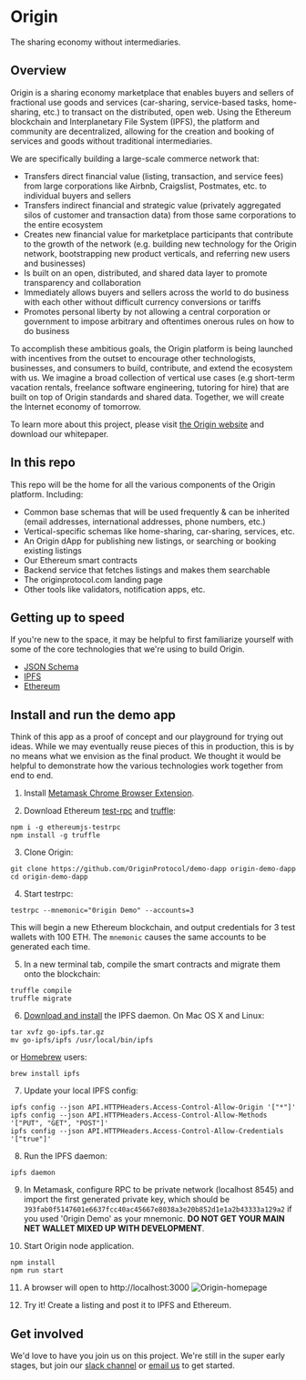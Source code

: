 # Origin
The sharing economy without intermediaries.

## Overview

Origin is a sharing economy marketplace that enables buyers and sellers of fractional use goods and services (car-sharing, service-based tasks, home-sharing, etc.) to transact on the distributed, open web. Using the Ethereum blockchain and Interplanetary File System (IPFS), the platform and community are decentralized, allowing for the creation and booking of services and goods without traditional intermediaries.

We are specifically building a large-scale commerce network that:
* Transfers direct financial value (listing, transaction, and service fees) from large corporations like Airbnb, Craigslist, Postmates, etc. to individual buyers and sellers
* Transfers indirect financial and strategic value (privately aggregated silos of customer and transaction data) from those same corporations to the entire ecosystem
* Creates new financial value for marketplace participants that contribute to the growth of the network (e.g. building new technology for the Origin network, bootstrapping new product verticals, and referring new users and businesses)
* Is built on an open, distributed, and shared data layer to promote transparency and collaboration
* Immediately allows buyers and sellers across the world to do business with each other without difficult currency conversions or tariffs
* Promotes personal liberty by not allowing a central corporation or government to impose arbitrary and oftentimes onerous rules on how to do business

To accomplish these ambitious goals, the Origin platform is being launched with incentives from the outset to encourage other technologists, businesses, and consumers to build, contribute, and extend the ecosystem with us. We imagine a broad collection of vertical use cases (e.g short-term vacation rentals, freelance software engineering, tutoring for hire) that are built on top of Origin standards and shared data. Together, we will create the Internet economy of tomorrow.

To learn more about this project, please visit [the Origin website](https://www.originprotocol.org) and download our whitepaper.

## In this repo

This repo will be the home for all the various components of the Origin platform.  Including:

* Common base schemas that will be used frequently & can be inherited (email addresses, international addresses, phone numbers, etc.)
* Vertical-specific schemas like home-sharing, car-sharing, services, etc.
* An Origin dApp for publishing new listings, or searching or booking existing listings
* Our Ethereum smart contracts
* Backend service that fetches listings and makes them searchable
* The originprotocol.com landing page
* Other tools like validators, notification apps, etc.

## Getting up to speed

If you're new to the space, it may be helpful to first familiarize yourself with some of the core technologies that we're using to build Origin.

 * [JSON Schema](http://json-schema.org/)
 * [IPFS](https://ipfs.io/)
 * [Ethereum](https://www.ethereum.org/)

## Install and run the demo app

Think of this app as a proof of concept and our playground for trying out ideas. While we may eventually reuse pieces of this in production, this is by no means what we envision as the final product. We thought it would be helpful to demonstrate how the various technologies work together from end to end.

1. Install [Metamask Chrome Browser Extension](https://metamask.io/).

2. Download Ethereum [test-rpc](https://github.com/ethereumjs/testrpc) and [truffle](http://truffleframework.com/):
```
npm i -g ethereumjs-testrpc
npm install -g truffle
```
3. Clone Origin:
```
git clone https://github.com/OriginProtocol/demo-dapp origin-demo-dapp
cd origin-demo-dapp
```
4. Start testrpc:
```
testrpc --mnemonic="0rigin Demo" --accounts=3
```
This will begin a new Ethereum blockchain, and output credentials for 3 test wallets with 100 ETH. The `mnemonic` causes the same accounts to be generated each time.

5. In a new terminal tab, compile the smart contracts and migrate them onto the blockchain:
```
truffle compile
truffle migrate
````

6. [Download and install](https://ipfs.io/docs/install/) the IPFS daemon. On Mac OS X and Linux:
```
tar xvfz go-ipfs.tar.gz
mv go-ipfs/ipfs /usr/local/bin/ipfs
````
or [Homebrew](https://brew.sh/) users:
```
brew install ipfs
````

7. Update your local IPFS config:
```
ipfs config --json API.HTTPHeaders.Access-Control-Allow-Origin '["*"]'
ipfs config --json API.HTTPHeaders.Access-Control-Allow-Methods '["PUT", "GET", "POST"]'
ipfs config --json API.HTTPHeaders.Access-Control-Allow-Credentials '["true"]'
````

8. Run the IPFS daemon:
```
ipfs daemon
```

9. In Metamask, configure RPC to be private network (localhost 8545) and import the first generated private key, which should be `393fab0f5147601e6637fcc40ac45667e8038a3e20b852d1e1a2b43333a129a2` if you used '0rigin Demo' as your mnemonic. **DO NOT GET YOUR MAIN NET WALLET MIXED UP WITH DEVELOPMENT**.

10. Start Origin node application.
```
npm install
npm run start
````

11. A browser will open to http://localhost:3000
![Origin-homepage](https://user-images.githubusercontent.com/673455/30517963-0603f3d8-9b2d-11e7-9ef4-327b747695eb.png)

12. Try it! Create a listing and post it to IPFS and Ethereum.

## Get involved

We'd love to have you join us on this project.  We're still in the super early stages, but join our [slack channel](http://slack.0rigin.org) or [email us](mailto:founders@0rigin.org) to get started.
